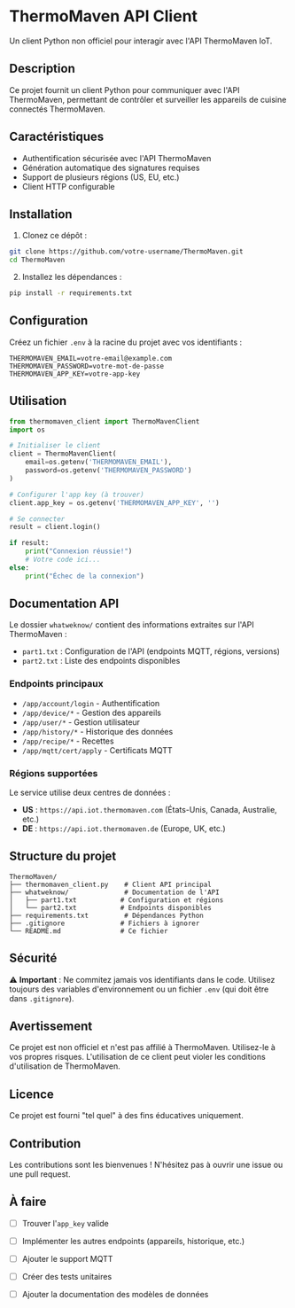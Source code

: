 # ThermoMaven API Client

Un client Python non officiel pour interagir avec l'API ThermoMaven IoT.

## Description

Ce projet fournit un client Python pour communiquer avec l'API ThermoMaven, permettant de contrôler et surveiller les appareils de cuisine connectés ThermoMaven.

## Caractéristiques

- Authentification sécurisée avec l'API ThermoMaven
- Génération automatique des signatures requises
- Support de plusieurs régions (US, EU, etc.)
- Client HTTP configurable

## Installation

1. Clonez ce dépôt :
```bash
git clone https://github.com/votre-username/ThermoMaven.git
cd ThermoMaven
```

2. Installez les dépendances :
```bash
pip install -r requirements.txt
```

## Configuration

Créez un fichier `.env` à la racine du projet avec vos identifiants :

```env
THERMOMAVEN_EMAIL=votre-email@example.com
THERMOMAVEN_PASSWORD=votre-mot-de-passe
THERMOMAVEN_APP_KEY=votre-app-key
```

## Utilisation

```python
from thermomaven_client import ThermoMavenClient
import os

# Initialiser le client
client = ThermoMavenClient(
    email=os.getenv('THERMOMAVEN_EMAIL'),
    password=os.getenv('THERMOMAVEN_PASSWORD')
)

# Configurer l'app key (à trouver)
client.app_key = os.getenv('THERMOMAVEN_APP_KEY', '')

# Se connecter
result = client.login()

if result:
    print("Connexion réussie!")
    # Votre code ici...
else:
    print("Échec de la connexion")
```

## Documentation API

Le dossier `whatweknow/` contient des informations extraites sur l'API ThermoMaven :

- `part1.txt` : Configuration de l'API (endpoints MQTT, régions, versions)
- `part2.txt` : Liste des endpoints disponibles

### Endpoints principaux

- `/app/account/login` - Authentification
- `/app/device/*` - Gestion des appareils
- `/app/user/*` - Gestion utilisateur
- `/app/history/*` - Historique des données
- `/app/recipe/*` - Recettes
- `/app/mqtt/cert/apply` - Certificats MQTT

### Régions supportées

Le service utilise deux centres de données :
- **US** : `https://api.iot.thermomaven.com` (États-Unis, Canada, Australie, etc.)
- **DE** : `https://api.iot.thermomaven.de` (Europe, UK, etc.)

## Structure du projet

```
ThermoMaven/
├── thermomaven_client.py    # Client API principal
├── whatweknow/              # Documentation de l'API
│   ├── part1.txt           # Configuration et régions
│   └── part2.txt           # Endpoints disponibles
├── requirements.txt         # Dépendances Python
├── .gitignore              # Fichiers à ignorer
└── README.md               # Ce fichier
```

## Sécurité

⚠️ **Important** : Ne commitez jamais vos identifiants dans le code. Utilisez toujours des variables d'environnement ou un fichier `.env` (qui doit être dans `.gitignore`).

## Avertissement

Ce projet est non officiel et n'est pas affilié à ThermoMaven. Utilisez-le à vos propres risques. L'utilisation de ce client peut violer les conditions d'utilisation de ThermoMaven.

## Licence

Ce projet est fourni "tel quel" à des fins éducatives uniquement.

## Contribution

Les contributions sont les bienvenues ! N'hésitez pas à ouvrir une issue ou une pull request.

## À faire

- [ ] Trouver l'`app_key` valide
- [ ] Implémenter les autres endpoints (appareils, historique, etc.)
- [ ] Ajouter le support MQTT
- [ ] Créer des tests unitaires
- [ ] Ajouter la documentation des modèles de données

